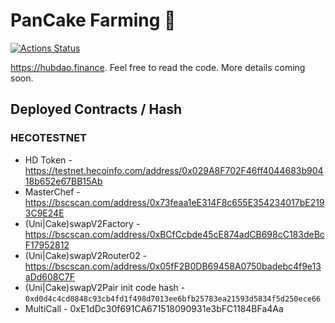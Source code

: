 # PanCake Farming 🥞

[![Actions Status](https://github.com/hub-dao/hubdao-farm/workflows/CI/badge.svg)](https://github.com/hub-dao/hubdao-farm/actions)

https://hubdao.finance. Feel free to read the code. More details coming soon.

## Deployed Contracts / Hash

### HECOTESTNET

- HD Token - https://testnet.hecoinfo.com/address/0x029A8F702F46ff4044683b90418b652e67BB15Ab
- MasterChef - https://bscscan.com/address/0x73feaa1eE314F8c655E354234017bE2193C9E24E
- (Uni|Cake)swapV2Factory - https://bscscan.com/address/0xBCfCcbde45cE874adCB698cC183deBcF17952812
- (Uni|Cake)swapV2Router02 - https://bscscan.com/address/0x05fF2B0DB69458A0750badebc4f9e13aDd608C7F
- (Uni|Cake)swapV2Pair init code hash - `0xd0d4c4cd0848c93cb4fd1f498d7013ee6bfb25783ea21593d5834f5d250ece66`
- MultiCall - 0xE1dDc30f691CA671518090931e3bFC1184BFa4Aa
